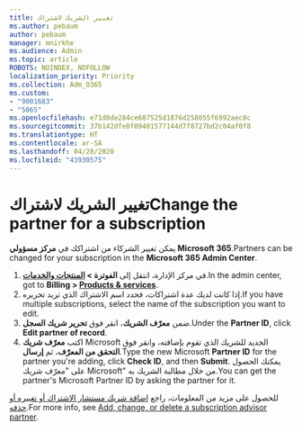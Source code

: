 ```yaml
---
title: تغيير الشريك لاشتراك
ms.author: pebaum
author: pebaum
manager: mnirkhe
ms.audience: Admin
ms.topic: article
ROBOTS: NOINDEX, NOFOLLOW
localization_priority: Priority
ms.collection: Adm_O365
ms.custom:
- "9001683"
- "5065"
ms.openlocfilehash: e71d8de284ce687525d1876d258055f6992aec8c
ms.sourcegitcommit: 37b142dfe0f09401577144d7f8727bd2c04af0f8
ms.translationtype: HT
ms.contentlocale: ar-SA
ms.lasthandoff: 04/28/2020
ms.locfileid: "43930575"
---
```

# <a name="change-the-partner-for-a-subscription"></a><span data-ttu-id="52f0a-102">تغيير الشريك لاشتراك</span><span class="sxs-lookup"><span data-stu-id="52f0a-102">Change the partner for a subscription</span></span>

<span data-ttu-id="52f0a-103">يمكن تغيير الشركاء من اشتراكك في **مركز مسؤولي Microsoft 365**.</span><span class="sxs-lookup"><span data-stu-id="52f0a-103">Partners can be changed for your subscription in the **Microsoft 365 Admin Center**.</span></span>

1. <span data-ttu-id="52f0a-104">في مركز الإدارة، انتقل إلى **الفوترة > [ المنتجات والخدمات](https://go.microsoft.com/fwlink/p/?linkid=842054)**.</span><span class="sxs-lookup"><span data-stu-id="52f0a-104">In the admin center, got to **Billing > [Products & services](https://go.microsoft.com/fwlink/p/?linkid=842054)**.</span></span> 
2. <span data-ttu-id="52f0a-105">إذا كانت لديك عدة اشتراكات، فحدد اسم الاشتراك الذي تريد تحريره.</span><span class="sxs-lookup"><span data-stu-id="52f0a-105">If you have multiple subscriptions, select the name of the subscription you want to edit.</span></span> 
3. <span data-ttu-id="52f0a-106">ضمن **معرّف الشريك**، انقر فوق **تحرير شريك السجل**.</span><span class="sxs-lookup"><span data-stu-id="52f0a-106">Under the **Partner ID**, click **Edit partner of record**.</span></span>
4. <span data-ttu-id="52f0a-107">اكتب **معرّف شريك** Microsoft الجديد للشريك الذي تقوم بإضافته، وانقر فوق **التحقق من المعرّف**، ثم **إرسال**.</span><span class="sxs-lookup"><span data-stu-id="52f0a-107">Type the new Microsoft **Partner ID** for the partner you're adding, click **Check ID**, and then **Submit**.</span></span> <span data-ttu-id="52f0a-108">يمكنك الحصول على "معرّف شريك Microsoft" من خلال مطالبة الشريك به.</span><span class="sxs-lookup"><span data-stu-id="52f0a-108">You can get the partner's Microsoft Partner ID by asking the partner for it.</span></span>

<span data-ttu-id="52f0a-109">للحصول على مزيد من المعلومات، راجع [إضافة شريك مستشار الاشتراك أو تغييره أو حذفه](https://docs.microsoft.com/microsoft-365/admin/misc/add-partner).</span><span class="sxs-lookup"><span data-stu-id="52f0a-109">For more info, see [Add, change, or delete a subscription advisor partner](https://docs.microsoft.com/microsoft-365/admin/misc/add-partner).</span></span> 

